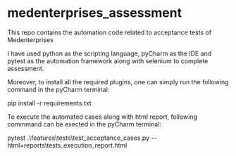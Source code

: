 # medenterprises_assessment
This repo contains the automation code related to acceptance tests of Medenterprises

I have used python as the scripting language, pyCharm as the IDE and pytest as the automation framework along with selenium to complete assessment.

Moreover, to install all the required plugins, one can simply run the following command in the pyCharm terminal:

pip install -r requirements.txt

To execute the automated cases along with html report, following commmand can be exected in the pyCharm terminal:

pytest .\features\tests\test_acceptance_cases.py --html=reports\tests_execution_report.html
